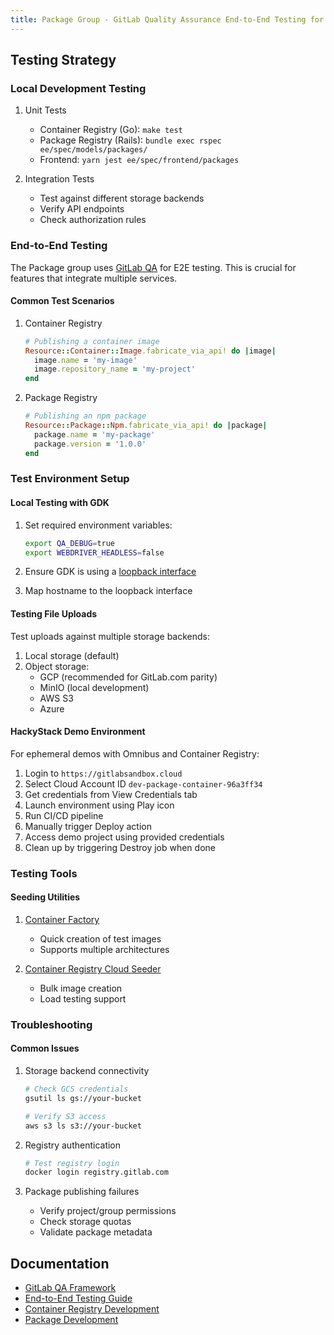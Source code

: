 ```yaml
---
title: Package Group - GitLab Quality Assurance End-to-End Testing for the Package group
---
```


## Testing Strategy

### Local Development Testing

1. Unit Tests
   - Container Registry (Go): `make test`
   - Package Registry (Rails): `bundle exec rspec ee/spec/models/packages/`
   - Frontend: `yarn jest ee/spec/frontend/packages`

2. Integration Tests
   - Test against different storage backends
   - Verify API endpoints
   - Check authorization rules

### End-to-End Testing

The Package group uses [GitLab QA](https://gitlab.com/gitlab-org/gitlab-qa) for E2E testing. This is crucial for features that integrate multiple services.

#### Common Test Scenarios

1. Container Registry

   ```ruby
   # Publishing a container image
   Resource::Container::Image.fabricate_via_api! do |image|
     image.name = 'my-image'
     image.repository_name = 'my-project'
   end
   ```

2. Package Registry

   ```ruby
   # Publishing an npm package
   Resource::Package::Npm.fabricate_via_api! do |package|
     package.name = 'my-package'
     package.version = '1.0.0'
   end
   ```

### Test Environment Setup

#### Local Testing with GDK

1. Set required environment variables:

   ```bash
   export QA_DEBUG=true
   export WEBDRIVER_HEADLESS=false
   ```

2. Ensure GDK is using a [loopback interface](https://gitlab.com/gitlab-org/gitlab-development-kit/-/blob/master/doc/index.md#create-loopback-interface-for-gdk)
3. Map hostname to the loopback interface

#### Testing File Uploads

Test uploads against multiple storage backends:

1. Local storage (default)
2. Object storage:
   - GCP (recommended for GitLab.com parity)
   - MinIO (local development)
   - AWS S3
   - Azure

#### HackyStack Demo Environment

For ephemeral demos with Omnibus and Container Registry:

1. Login to `https://gitlabsandbox.cloud`
2. Select Cloud Account ID `dev-package-container-96a3ff34`
3. Get credentials from View Credentials tab
4. Launch environment using Play icon
5. Run CI/CD pipeline
6. Manually trigger Deploy action
7. Access demo project using provided credentials
8. Clean up by triggering Destroy job when done

### Testing Tools

#### Seeding Utilities

1. [Container Factory](https://gitlab.com/nmezzopera/container-factory)
   - Quick creation of test images
   - Supports multiple architectures

2. [Container Registry Cloud Seeder](https://gitlab.com/gitlab-org/ci-cd/package-stage/container-registry-seeder)
   - Bulk image creation
   - Load testing support

### Troubleshooting

#### Common Issues

1. Storage backend connectivity

   ```bash
   # Check GCS credentials
   gsutil ls gs://your-bucket
   
   # Verify S3 access
   aws s3 ls s3://your-bucket
   ```

2. Registry authentication

   ```bash
   # Test registry login
   docker login registry.gitlab.com
   ```

3. Package publishing failures
   - Verify project/group permissions
   - Check storage quotas
   - Validate package metadata

## Documentation

- [GitLab QA Framework](https://gitlab.com/gitlab-org/gitlab-qa)
- [End-to-End Testing Guide](https://docs.gitlab.com/ee/development/testing_guide/end_to_end/)
- [Container Registry Development](https://gitlab.com/gitlab-org/container-registry/-/blob/master/docs/development.md)
- [Package Development](https://docs.gitlab.com/ee/development/packages.html)
